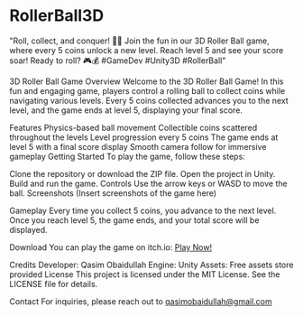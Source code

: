 # RollerBall3D
"Roll, collect, and conquer! 🏀✨ Join the fun in our 3D Roller Ball game, where every 5 coins unlock a new level. Reach level 5 and see your score soar! Ready to roll? 🎮💰 #GameDev #Unity3D #RollerBall"

3D Roller Ball Game
Overview
Welcome to the 3D Roller Ball Game! In this fun and engaging game, players control a rolling ball to collect coins while navigating various levels. Every 5 coins collected advances you to the next level, and the game ends at level 5, displaying your final score.

Features
Physics-based ball movement
Collectible coins scattered throughout the levels
Level progression every 5 coins
The game ends at level 5 with a final score display
Smooth camera follow for immersive gameplay
Getting Started
To play the game, follow these steps:

Clone the repository or download the ZIP file.
Open the project in Unity.
Build and run the game.
Controls
Use the arrow keys or WASD to move the ball.
Screenshots
(Insert screenshots of the game here)

Gameplay
Every time you collect 5 coins, you advance to the next level. Once you reach level 5, the game ends, and your total score will be displayed.

Download
You can play the game on itch.io: [Play Now!]([http://someurl](https://rainbow-flamingo.itch.io/3d-roller-ball))

Credits
Developer: Qasim Obaidullah
Engine: Unity
Assets: Free assets store provided
License
This project is licensed under the MIT License. See the LICENSE file for details.

Contact
For inquiries, please reach out to qasimobaidullah@gmail.com

